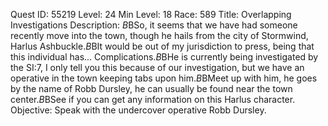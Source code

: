 Quest ID: 55219
Level: 24
Min Level: 18
Race: 589
Title: Overlapping Investigations
Description: <Lord Commander Ryke finishes looking over his records>$B$BSo, it seems that we have had someone recently move into the town, though he hails from the city of Stormwind, Harlus Ashbuckle.$B$BIt would be out of my jurisdiction to press, being that this individual has... Complications.$B$BHe is currently being investigated by the SI:7, I only tell you this because of our investigation, but we have an operative in the town keeping tabs upon him.$B$BMeet up with him, he goes by the name of Robb Dursley, he can usually be found near the town center.$B$BSee if you can get any information on this Harlus character.
Objective: Speak with the undercover operative Robb Dursley.
